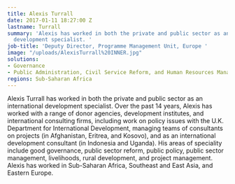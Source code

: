 ```yaml
---
title: Alexis Turrall
date: 2017-01-11 18:27:00 Z
lastname: Turrall
summary: 'Alexis has worked in both the private and public sector as an international
  development specialist. '
job-title: 'Deputy Director, Programme Management Unit, Europe '
image: "/uploads/AlexisTurrall%20INNER.jpg"
solutions:
- Governance
- Public Administration, Civil Service Reform, and Human Resources Management
regions: Sub-Saharan Africa
---
```


Alexis Turrall has worked in both the private and public sector as an international development specialist. Over the past 14 years, Alexis has worked with a range of donor agencies, development institutes, and international consulting firms, including work on policy issues with the U.K. Department for International Development, managing teams of consultants on projects (in Afghanistan, Eritrea, and Kosovo), and as an international development consultant (in Indonesia and Uganda). His areas of speciality include good governance, public sector reform, public policy, public sector management, livelihoods, rural development, and project management. Alexis has worked in Sub-Saharan Africa, Southeast and East Asia, and Eastern Europe.
